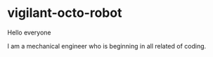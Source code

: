 # vigilant-octo-robot

Hello everyone

I am a mechanical engineer  who is beginning in all related  of coding.
